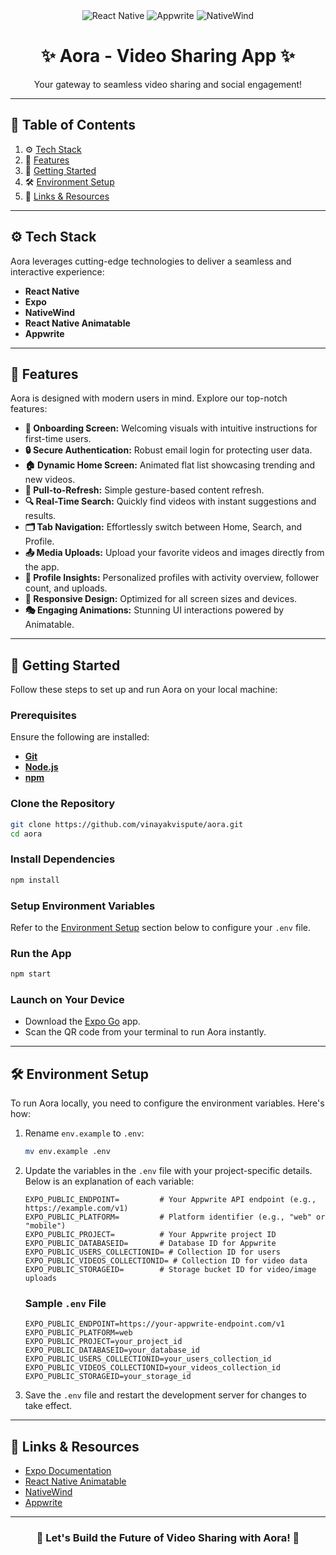 <div align="center">
  <img src="https://img.shields.io/badge/-React_Native-black?style=for-the-badge&logo=react&logoColor=white&color=61DAFB" alt="React Native" />
  <img src="https://img.shields.io/badge/-Appwrite-black?style=for-the-badge&logo=appwrite&logoColor=white&color=FD366E" alt="Appwrite" />
  <img src="https://img.shields.io/badge/NativeWind-black?style=for-the-badge&logo=tailwindcss&logoColor=white&color=06B6D4" alt="NativeWind" />
  
  <h1 align="center">✨ Aora - Video Sharing App ✨</h1>
  <p>Your gateway to seamless video sharing and social engagement!</p>
</div>

---

## 📖 Table of Contents

1. ⚙️ [Tech Stack](#tech-stack)
2. 🌟 [Features](#features)
3. 🚀 [Getting Started](#getting-started)
4. 🛠️ [Environment Setup](#environment-setup)
5. 🔗 [Links & Resources](#links)

---

## ⚙️ Tech Stack <a name="tech-stack"></a>

Aora leverages cutting-edge technologies to deliver a seamless and interactive experience:

- **React Native**
- **Expo**
- **NativeWind**
- **React Native Animatable**
- **Appwrite**

---

## 🌟 Features <a name="features"></a>

Aora is designed with modern users in mind. Explore our top-notch features:

- **🌅 Onboarding Screen:** Welcoming visuals with intuitive instructions for first-time users.
- **🔒 Secure Authentication:** Robust email login for protecting user data.
- **🏠 Dynamic Home Screen:** Animated flat list showcasing trending and new videos.
- **🔄 Pull-to-Refresh:** Simple gesture-based content refresh.
- **🔍 Real-Time Search:** Quickly find videos with instant suggestions and results.
- **🗂️ Tab Navigation:** Effortlessly switch between Home, Search, and Profile.
- **📤 Media Uploads:** Upload your favorite videos and images directly from the app.
- **👤 Profile Insights:** Personalized profiles with activity overview, follower count, and uploads.
- **📱 Responsive Design:** Optimized for all screen sizes and devices.
- **🎭 Engaging Animations:** Stunning UI interactions powered by Animatable.

---

## 🚀 Getting Started <a name="getting-started"></a>

Follow these steps to set up and run Aora on your local machine:

### **Prerequisites**

Ensure the following are installed:

- **[Git](https://git-scm.com/)**
- **[Node.js](https://nodejs.org/en)**
- **[npm](https://www.npmjs.com/)**

### **Clone the Repository**

```bash
git clone https://github.com/vinayakvispute/aora.git
cd aora
```

### **Install Dependencies**

```bash
npm install
```

### **Setup Environment Variables**

Refer to the [Environment Setup](#environment-setup) section below to configure your `.env` file.

### **Run the App**

```bash
npm start
```

### **Launch on Your Device**

- Download the [Expo Go](https://expo.dev/go) app.
- Scan the QR code from your terminal to run Aora instantly.

---

## 🛠️ Environment Setup <a name="environment-setup"></a>

To run Aora locally, you need to configure the environment variables. Here's how:

1. Rename `env.example` to `.env`:

   ```bash
   mv env.example .env
   ```

2. Update the variables in the `.env` file with your project-specific details. Below is an explanation of each variable:

   ```plaintext
   EXPO_PUBLIC_ENDPOINT=         # Your Appwrite API endpoint (e.g., https://example.com/v1)
   EXPO_PUBLIC_PLATFORM=         # Platform identifier (e.g., "web" or "mobile")
   EXPO_PUBLIC_PROJECT=          # Your Appwrite project ID
   EXPO_PUBLIC_DATABASEID=       # Database ID for Appwrite
   EXPO_PUBLIC_USERS_COLLECTIONID= # Collection ID for users
   EXPO_PUBLIC_VIDEOS_COLLECTIONID= # Collection ID for video data
   EXPO_PUBLIC_STORAGEID=        # Storage bucket ID for video/image uploads
   ```

   ### Sample `.env` File

   ```env
   EXPO_PUBLIC_ENDPOINT=https://your-appwrite-endpoint.com/v1
   EXPO_PUBLIC_PLATFORM=web
   EXPO_PUBLIC_PROJECT=your_project_id
   EXPO_PUBLIC_DATABASEID=your_database_id
   EXPO_PUBLIC_USERS_COLLECTIONID=your_users_collection_id
   EXPO_PUBLIC_VIDEOS_COLLECTIONID=your_videos_collection_id
   EXPO_PUBLIC_STORAGEID=your_storage_id
   ```

3. Save the `.env` file and restart the development server for changes to take effect.

---

## 🔗 Links & Resources <a name="links"></a>

- [Expo Documentation](https://docs.expo.dev/)
- [React Native Animatable](https://github.com/oblador/react-native-animatable)
- [NativeWind](https://www.nativewind.dev/)
- [Appwrite](https://appwrite.io/)

---

<div align="center">
  <h3>💬 Let's Build the Future of Video Sharing with Aora! 💬</h3>
</div>
